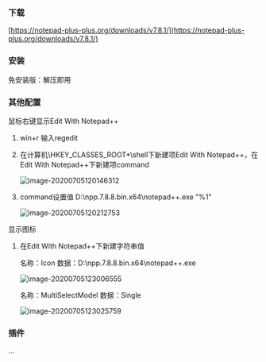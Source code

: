### 下载

[https://notepad-plus-plus.org/downloads/v7.8.1/](https://notepad-plus-plus.org/downloads/v7.8.1/)

### 安装

免安装版：解压即用

### 其他配置

鼠标右键显示Edit With Notepad++

1. win+r  输入regedit

2. 在计算机\HKEY_CLASSES_ROOT\*\shell下新建项Edit With Notepad++，在Edit With Notepad++下新建项command

   ![image-20200705120146312](/images/image-20200705120146312.png)

3. command设置值 D:\npp.7.8.8.bin.x64\notepad++.exe "%1"

   ![image-20200705120212753](/images/image-20200705120212753.png)

显示图标

1. 在Edit With Notepad++下新建字符串值

   名称：Icon 数据：D:\npp.7.8.8.bin.x64\notepad++.exe

   ![image-20200705123006555](/images/image-20200705123006555.png)

   名称：MultiSelectModel 数据：Single

   ![image-20200705123025759](/images/image-20200705123025759.png)

### 插件

...


